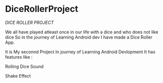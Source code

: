 # DiceRollerProject
*DICE ROLLER PROJECT*

We all have played atleast once in our life with a dice and who does not like dice So in the journey of Learning Android dev I have made a Dice Roller App.

It is My seconnd Project In journey of Learning Android Devlopment It has features like :

Rolling Dice Sound

Shake Effect
